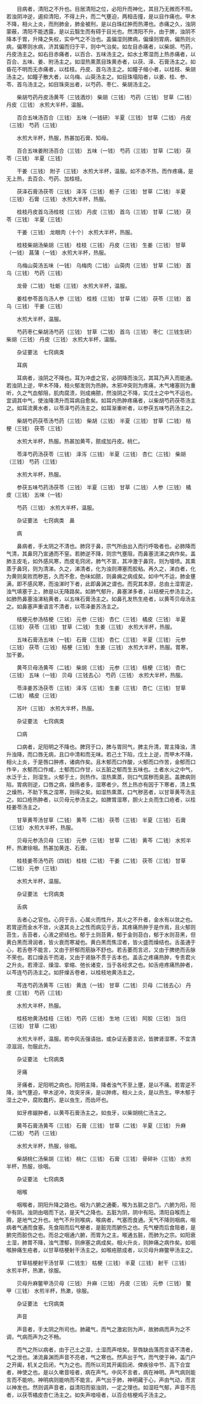<!-- { "loadSidebar": true } -->
　　目病者，清阳之不升也。目居清阳之位，必阳升而神化，其目乃无微而不照。若浊阴冲逆，遏抑清阳，不得上升，而二气壅迫，两相击撞，是以目作痛也。甲木不降，相火上炎，而刑肺金，肺金被刑，是以白珠红肿而热滞也。赤痛之久，浊阴蒙蔽，清阳不能透露，是以云翳生而有碍于目光也。然清阳不升，由于脾，浊阴不降本于胃，升降之失权，实中气之不治也。盖偏湿则脾病，偏燥则胃病，偏热则火病，偏寒则水病，济其偏而归于平，则中气治矣。如左目赤痛者，以柴胡、芍药，丹皮汤主之。如右目赤痛者，以百合、五味汤主之。如水土寒湿而上热赤痛者，以百合、五味、姜、附汤主之。如湿热熏蒸目珠黄赤者，以茯、泽、石膏汤主之。如昏花不明而无赤痛者，以桂枝。丹皮、首乌汤主之。如瞳子缩小者，以桂枝、柴胡汤主之。如瞳子散大者，以乌梅、山萸汤主之。如目珠塌陷者，以姜、桂、参、苓、首乌汤主之。如目珠突出者，以芍药、枣仁、柴胡汤主之。

　　柴胡芍药丹皮汤黄芩（三钱酒炒） 柴胡（三钱） 芍药（三钱） 甘草（二钱） 丹皮（三钱） 水煎大半杯，温服。

　　百合五味汤百合（三钱） 五味（一钱研） 半夏（三钱） 甘草（二钱） 丹皮（三钱） 芍药（三钱）

　　水煎大半杯，热服，热甚加石膏、知母。

　　百合五味姜附汤百合（三钱） 五味（一钱） 芍药（三钱） 甘草（二钱） 茯苓（三钱） 半夏（三钱）

　　干姜（三钱） 附子（三钱） 水煎大半杯，温服。如不赤不热，而作疼痛，是无上热，去百合、芍药、加桂枝。

　　茯泽石膏汤茯苓（三钱） 泽泻（三钱） 栀子（三钱） 甘草（二钱） 半夏（三钱） 石膏（三钱） 水煎大半杯，热服。

　　桂枝丹皮首乌汤桂枝（三钱） 丹皮（三钱） 首乌（三钱） 甘草（二钱） 茯苓（三钱） 半夏（三钱）

　　干姜（三钱） 龙眼肉（十个） 水煎大半杯，热服。

　　桂枝柴胡汤柴胡（三钱） 桂枝（三钱） 丹皮（三钱） 生姜（三钱） 甘草（一钱） 菖蒲（一钱） 水煎大半杯，热服。

　　乌梅山萸汤五味（一钱） 乌梅肉（二钱） 山萸肉（三钱） 甘草（二钱） 首乌（三钱） 芍药（三钱）

　　龙骨（二钱） 牡蛎（三钱） 水煎大半杯，温服。

　　姜桂参苓首乌汤人参（三钱） 桂枝（三钱） 甘草（二钱） 茯苓（三钱） 首乌（三钱） 干姜（三钱）

　　水煎大半杯，温服。

　　芍药枣仁柴胡汤芍药（三钱） 甘草（二钱） 首乌（三钱） 枣仁（三钱生研） 柴胡（三钱） 丹皮（三钱） 水煎大半杯，温服。

　　杂证要法　七窍病类

　　耳病

　　耳病者，浊阴之不降也。耳为冲虚之官，必阴降而浊沉，其耳乃声入而能通。若浊阴上逆，甲木不降，相火郁发则为热肿。木邪冲突则为疼痛，木气堵塞则为重听，久之气血郁阻，肌肉腐溃，则成痈脓，然浊阴之不降，实戊土之中气不运也。宜调其中气，使浊降清升而耳病自愈矣。如耳内热肿疼痛者，以柴胡芍药茯苓汤主之。如耳流黄水者，以苓泽芍药汤主之。如耳渐重听者，以参茯五味芍药汤主之。

　　柴胡芍药茯苓汤芍药（三钱） 柴胡（三钱） 半夏（三钱） 甘草（二钱） 桔梗（三钱） 茯苓（三钱）

　　水煎大半杯，热服。热甚加黄芩，脓成加丹皮。桃仁。

　　苓泽芍药汤茯苓（三钱） 泽泻（三钱） 半夏（三钱） 杏仁（三钱） 柴胡（三钱） 芍药（三钱）

　　水煎大半杯，热服。

　　参茯五味芍药汤茯苓（三钱） 半夏（三钱） 甘草（二钱） 人参（三钱） 橘皮（三钱） 五味（一钱）

　　芍药（三钱） 水煎大半杯，温服。

　　杂证要法　七窍病类　鼻

　　病

　　鼻病者，手太阴之不清也。肺窍于鼻，宗气所由出入而行呼吸者也。必肺降而气清，其鼻窍乃宣通而不窒。若肺逆不降，则宗气壅阻，而鼻塞流涕之病作矣。盖肺主皮毛，如外感风寒，而皮毛窍闭，肺气不宣，其冲激于鼻窍，则为嚏喷。其熏蒸于鼻窍，则为清涕。久之，涕清者，化为浊则滞塞而胶粘。再久之，涕白者，化为黄则臭败而秽恶，久而不愈，色味如脓，则鼻痈之病成矣。如中气不运，肺金壅满，即不感风寒，而浊涕时下者，此即鼻渊之谓也。而究其本原，总由土湿胃逆，浊气填塞于上，肺是以无降路矣。如肺气郁升，鼻塞涕多者，以桔梗元参汤主之。如肺热鼻塞浊涕粘黄者，以五味石膏汤主之。如鼻孔发热生疮者，以黄芩贝母汤主之。如鼻塞声重语言不清者，以苓泽姜苏汤主之。

　　桔梗元参汤桔梗（三钱） 元参（三钱） 杏仁（三钱） 橘皮（三钱） 半夏（三钱） 茯苓（三钱） 甘草（二钱） 生姜（三钱） 水煎大半杯，热服。

　　五味石膏汤五味（一钱） 石膏（三钱） 杏仁（三钱） 半夏（三钱） 元参（三钱） 茯苓（三钱） 桔梗（三钱） 生姜（三钱） 水煎大半杯，热服。胃寒，加干姜。

　　黄芩贝母汤黄芩（二钱） 柴胡（三钱） 元参（三钱） 桔梗（三钱） 杏仁（三钱） 五味（一钱） 贝母（三钱去心） 芍药（三钱） 水煎大半杯，热服。

　　苓泽姜苏汤茯苓（三钱） 泽泻（三钱） 生姜（三钱） 杏仁（三钱） 甘草（二钱） 橘皮（三钱）

　　苏叶（三钱） 水煎大半杯，热服。

　　杂证要法　七窍病类

　　口病

　　口病者，足阳明之不降也。脾窍于口，脾与胃同气，脾主升清，胃主降浊，清升浊降，而口唇无病，且口中清和而无味。若己土下陷，戊土上逆，而甲木不降，相火上炎，于是唇口肿疼，诸病作矣。且木郁而口作酸，火郁而口作苦，金郁而口作辛，水郁而口作咸，土郁而口作甘，以五脏之郁而生五味也。土者水火之中气，水泛于土，则湿生。火郁于土，则热作。湿热熏蒸，则口气腐秽而臭恶。盖脾病则陷，胃病则逆，口唇之病，燥热者多，湿寒者少。然上热亦有因于下寒者，清上焦之燥热，不助下焦之湿寒，则得之矣。如湿热熏蒸，口气秽恶者，以甘草黄芩汤主之。如口疮热肿者，以贝母元参汤主之。如脾胃湿寒，胆火上炎而生口疮者，以桂枝姜苓汤主之。

　　甘草黄芩汤甘草（二钱） 黄芩（二钱） 茯苓（三钱） 半夏（三钱） 石膏（三钱） 水煎大半杯，热服。

　　贝母元参汤贝母（三钱） 元参（三钱） 甘草（二钱） 黄芩（二钱） 水煎半杯，热漱徐咽。热甚加黄连、石膏。

　　桂枝姜苓汤芍药（四钱） 桂枝（二钱） 干姜（二钱） 茯苓（三钱） 甘草（二钱） 元参（三钱）

　　水煎大半杯，温服。

　　杂证要法　七窍病类

　　舌病

　　舌者心之官也。心窍于舌，心属火而性升，其火之不升者，金水有以敛之也。若胃逆而金水不敛，火遂其炎上之性而病见于舌，其疼痛热肿于是作焉，且火郁则苔生，舌苔者，心液之瘀结也。郁于土则苔黄，郁于金则苔白，郁于水则苔黑，但黄白黑而滑润者，皆火衰而寒凝也。黄白黑而焦涩者，皆火盛而燥结也。舌虽通于心，若舌卷不能言，又由于肝郁而筋脉不舒也。若舌萎而言迟，又由于脾绝而舌脉不荣也。若口燥舌干而渴，又由于肾脉不贯于舌本也。盖舌之疼痛热肿，专责君火之升炎。若滑涩、燥湿、挛缩、弛长诸变，当于各经求之也。如舌疮疼痛热肿者，以芩连芍药汤主之。如肝燥舌卷者，以桂枝地黄汤主之。

　　芩连芍药汤黄芩（三钱） 黄连（一钱） 甘草（二钱） 贝母（二钱去心） 丹皮（三钱） 芍药（三钱）

　　水煎大半杯，热服。

　　桂枝地黄汤桂枝（三钱） 芍药（三钱） 生地（三钱） 阿胶（三钱） 当归（三钱） 甘草（二钱）

　　水煎大半杯，温服。若中风舌强语拙，或杂证舌萎言迟，皆脾肾湿寒，不宜清凉滋润，勿服此方。

　　杂证要法　七窍病类

　　牙痛

　　牙痛者，足阳明之病也。阳明主降，降者浊气不至上壅，是以不痛。若胃逆不降，浊气壅迫，甲木逆冲，攻突牙床，是以肿疼。相火上炎，是以热生。甲木郁于湿土之中，腐败蠢朽，是以虫生，而齿坏也。

　　如牙疼龈肿者，以黄芩石膏汤主之。如虫牙，以柴胡桃仁汤主之。

　　黄芩石膏汤黄芩（三钱） 石膏（三钱） 甘草（二钱） 半夏（三钱） 升麻（二钱） 芍药（三钱）

　　水煎大半杯，热服，徐咽。

　　柴胡桃仁汤柴胡（三钱） 桃仁（三钱） 石膏（三钱） 骨碎补（三钱） 水煎半杯，热服，徐咽。

　　杂证要法　七窍病类

　　咽喉

　　咽喉者，阴阳升降之路也。咽为六腑之通衢，喉为五脏之总门。六腑为阳，阳中有阴。浊阴由咽而下达，是天气之降也。五脏为阴，阴中有阳。清阳自喉而上腾，是地气之升也。地气不升则喉病，喉病者，气塞而食通。天气不降则咽病，咽病者气通而食塞。先食阻而后气梗者，是脏完而腑伤之也。先气梗而后食阻者，是腑完而脏伤之也。而总之咽通六腑，而胃为之主。喉通五脏，而肺为之宗。如阳衰土湿，肺胃不降，浊气湮郁，则痹塞之病成矣。相火升炎，则肿痛之病作矣。如咽喉肿痛生疮者，以甘草桔梗射干汤主之。如喉疮脓成者，以贝母升麻鳖甲汤主之。

　　甘草桔梗射干汤甘草（二钱生） 枯梗（三钱） 半夏（三钱） 射干（三钱） 水煎半杯，热漱，徐服。

　　贝母升麻鳖甲汤贝母（三钱） 升麻（三钱） 丹皮（三钱） 元参（三钱） 鳖甲（三钱） 水煎半杯，热漱，徐服。

　　杂证要法　七窍病类

　　声音

　　声音者，手太阴之所司也。肺藏气，而气之激宕则为声，故肺病而声为之不调，气病而声为之不畅。

　　而气之所以病者，由于己土之湿，土湿而声喑矣。至唇缺齿落而言语不清者，气之泄也。涕流鼻渊而声音不亮者，气之寒也。然声出于气，而气使于神，盖门户之开阖，机关之启闭，气为之也。而所以司其开阖启闭、俾疾徐中节、高下合宜者，神使之也。是以久嗽音哑者，病在声气。中风不言者，病在神明。声气病则能言而不能响，神明病则能响而不能言。声气出于肺，神明藏于心，声由气动，而言以神发也。然则调声音者，益清阳而驱浊阴，一定之理也。如湿旺气郁，声音不亮者，以茯苓橘皮杏仁汤主之。如失声喑哑者，以百合桔梗鸡子汤主之。

